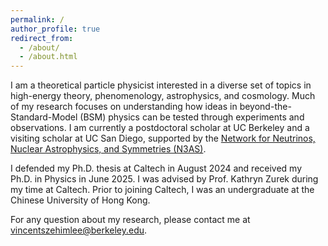 ```yaml
---
permalink: /
author_profile: true
redirect_from: 
  - /about/
  - /about.html
---
```


I am a theoretical particle physicist interested in a diverse set of topics in high-energy theory, phenomenology, astrophysics, and cosmology. Much of my research focuses on understanding how ideas in beyond-the-Standard-Model (BSM) physics can be tested through experiments and observations. I am currently a postdoctoral scholar at UC Berkeley and a visiting scholar at UC San Diego, supported by the [Network for Neutrinos, Nuclear Astrophysics, and Symmetries (N3AS)](https://n3as.berkeley.edu/).

I defended my Ph.D. thesis at Caltech in August 2024 and received my Ph.D. in Physics in June 2025. I was advised by Prof. Kathryn Zurek during my time at Caltech. Prior to joining Caltech, I was an undergraduate at the Chinese University of Hong Kong.

For any question about my research, please contact me at [vincentszehimlee@berkeley.edu](mailto:vincentszehimlee@berkeley.edu).

